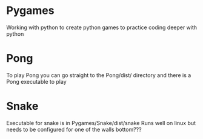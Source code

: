 # Pygames
Working with python to create python games to practice coding deeper with python

# Pong
To play Pong you can go straight to the Pong/dist/ directory and there is a Pong executable to play

# Snake
Executable for snake is in Pygames/Snake/dist/snake
Runs well on linux but needs to be configured for one of the walls bottom???
